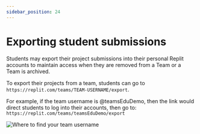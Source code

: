 ```yaml
---
sidebar_position: 24
---
```


# Exporting student submissions

Students may export their project submissions into their personal Replit accounts to maintain access when they are removed from a Team or a Team is archived.

To export their projects from a team, students can go to `https://replit.com/teams/TEAM-USERNAME/export`.

For example, if the team username is @teamsEduDemo, then the link would direct students to log into their accounts, then go to: `https://replit.com/teams/teamsEduDemo/export`

![Where to find your team username](https://docimg.replit.com/images/teamsForEducation/team-username.png)
